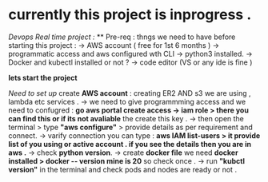 # currently this project is inprogress . 


*Devops Real time project :*
  ** Pre-req : thngs we need to have before starting this project :
  -> AWS account ( free for 1st 6 months )
  -> programmatic access and aws configured wth CLI 
  -> python3 installed.
  -> Docker and kubectl installed or not ?
  -> code editor (VS or any ide is fine )

**lets start the project** 

*Need to set up*
create **AWS account**  : creating ER2 AND s3 we are using , lambda etc services .
-> we need to give programmming access and we need to confugred : **go aws portal create access -> iam role > there you can find this or if its not avaliable** the create this key .
-> then open the terminal > type **"aws configure"** > provide details as per requirement and connect.
-> varify connection you can type : **aws IAM list-users > it provide list of you using or active account . if you see the details then you are in aws .**
-> check **python version**.
-> create **docker file** we need **docker installed > docker -- version mine is 20** so check once .
-> run **"kubctl version"** in the terminal and check pods and nodes are ready or not .


